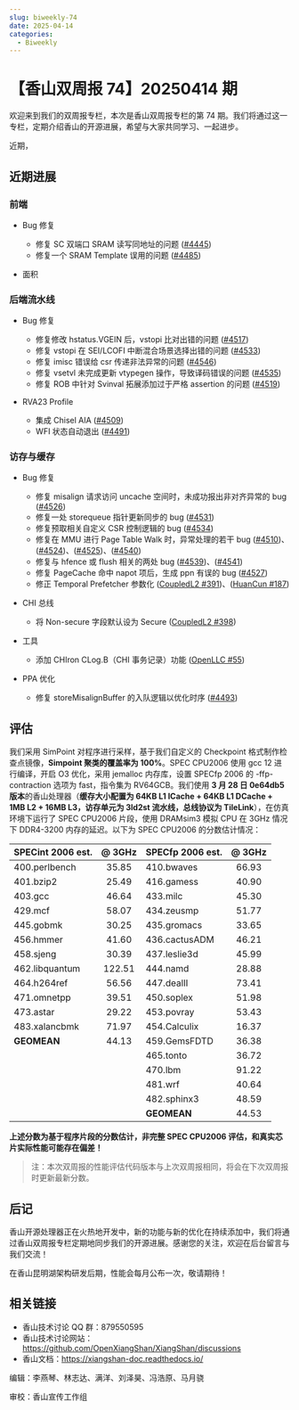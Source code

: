 ```yaml
---
slug: biweekly-74
date: 2025-04-14
categories:
  - Biweekly
---
```


# 【香山双周报 74】20250414 期

欢迎来到我们的双周报专栏，本次是香山双周报专栏的第 74 期。我们将通过这一专栏，定期介绍香山的开源进展，希望与大家共同学习、一起进步。

近期，


<!-- more -->

## 近期进展

### 前端

- Bug 修复
    - 修复 SC 双端口 SRAM 读写同地址的问题 ([#4445](https://github.com/OpenXiangShan/XiangShan/pull/4445))
    - 修复一个 SRAM Template 误用的问题 ([#4485](https://github.com/OpenXiangShan/XiangShan/pull/4485))

- 面积

### 后端流水线

- Bug 修复
    - 修复修改 hstatus.VGEIN 后，vstopi 比对出错的问题 ([#4517](https://github.com/OpenXiangShan/XiangShan/pull/4517))
    - 修复 vstopi 在 SEI/LCOFI 中断混合场景选择出错的问题 ([#4533](https://github.com/OpenXiangShan/XiangShan/pull/4533))
    - 修复 imisc 错误给 csr 传递非法异常的问题 ([#4546](https://github.com/OpenXiangShan/XiangShan/pull/4546))
    - 修复 vsetvl 未完成更新 vtypegen 操作，导致译码错误的问题 ([#4535](https://github.com/OpenXiangShan/XiangShan/pull/4535))
    - 修复 ROB 中针对 Svinval 拓展添加过于严格 assertion 的问题 ([#4519](https://github.com/OpenXiangShan/XiangShan/pull/4519))

- RVA23 Profile
    - 集成 Chisel AIA ([#4509](https://github.com/OpenXiangShan/XiangShan/pull/4509))
    - WFI 状态自动退出 ([#4491](https://github.com/OpenXiangShan/XiangShan/pull/4491))

### 访存与缓存

- Bug 修复
    - 修复 misalign 请求访问 uncache 空间时，未成功报出非对齐异常的 bug ([#4526](https://github.com/OpenXiangShan/XiangShan/pull/4526))
    - 修复一处 storequeue 指针更新同步的 bug ([#4531](https://github.com/OpenXiangShan/XiangShan/pull/4531))
    - 修复预取相关自定义 CSR 控制逻辑的 bug ([#4534](https://github.com/OpenXiangShan/XiangShan/pull/4534))
    - 修复在 MMU 进行 Page Table Walk 时，异常处理的若干 bug ([#4510](https://github.com/OpenXiangShan/XiangShan/pull/4510))、([#4524](https://github.com/OpenXiangShan/XiangShan/pull/4524))、([#4525](https://github.com/OpenXiangShan/XiangShan/pull/4525))、([#4540](https://github.com/OpenXiangShan/XiangShan/pull/4540))
    - 修复与 hfence 或 flush 相关的两处 bug ([#4539](https://github.com/OpenXiangShan/XiangShan/pull/4539))、([#4541](https://github.com/OpenXiangShan/XiangShan/pull/4541))
    - 修复 PageCache 命中 napot 项后，生成 ppn 有误的 bug ([#4527](https://github.com/OpenXiangShan/XiangShan/pull/4527))
    - 修正 Temporal Prefetcher 参数化 ([CoupledL2 #391](https://github.com/OpenXiangShan/CoupledL2/pull/391))、([HuanCun #187](https://github.com/OpenXiangShan/HuanCun/pull/187))

- CHI 总线
    - 将 Non-secure 字段默认设为 Secure ([CoupledL2 #398](https://github.com/OpenXiangShan/CoupledL2/pull/398))

- 工具
    - 添加 CHIron CLog.B（CHI 事务记录）功能 ([OpenLLC #55](https://github.com/OpenXiangShan/OpenLLC/pull/55))

- PPA 优化
    - 修复 storeMisalignBuffer 的入队逻辑以优化时序 ([#4493](https://github.com/OpenXiangShan/XiangShan/pull/4493))


## 评估

我们采用 SimPoint 对程序进行采样，基于我们自定义的 Checkpoint 格式制作检查点镜像，**Simpoint 聚类的覆盖率为 100%**。SPEC CPU2006 使用 gcc 12 进行编译，开启 O3 优化，采用 jemalloc 内存库，设置 SPECfp 2006 的 -ffp-contraction 选项为 fast，指令集为 RV64GCB。我们使用 **3 月 28 日 0e64db5 版本**的香山处理器（**缓存大小配置为 64KB L1 ICache + 64KB L1 DCache + 1MB L2 + 16MB L3，访存单元为 3ld2st 流水线，总线协议为 TileLink**），在仿真环境下运行了 SPEC CPU2006 片段，使用 DRAMsim3 模拟 CPU 在 3GHz 情况下 DDR4-3200 内存的延迟。以下为 SPEC CPU2006 的分数估计情况：

| SPECint 2006 est. | @ 3GHz | SPECfp 2006 est. | @ 3GHz |
| :---------------- | :----: | :--------------- | :----: |
| 400.perlbench     | 35.85  | 410.bwaves       | 66.93  |
| 401.bzip2         | 25.49  | 416.gamess       | 40.90  |
| 403.gcc           | 46.64  | 433.milc         | 45.30  |
| 429.mcf           | 58.07  | 434.zeusmp       | 51.77  |
| 445.gobmk         | 30.25  | 435.gromacs      | 33.65  |
| 456.hmmer         | 41.60  | 436.cactusADM    | 46.21  |
| 458.sjeng         | 30.39  | 437.leslie3d     | 45.99  |
| 462.libquantum    | 122.51 | 444.namd         | 28.88  |
| 464.h264ref       | 56.56  | 447.dealII       | 73.41  |
| 471.omnetpp       | 39.51  | 450.soplex       | 51.98  |
| 473.astar         | 29.22  | 453.povray       | 53.43  |
| 483.xalancbmk     | 71.97  | 454.Calculix     | 16.37  |
| **GEOMEAN**       | 44.13  | 459.GemsFDTD     | 36.38  |
|                   |        | 465.tonto        | 36.72  |
|                   |        | 470.lbm          | 91.22  |
|                   |        | 481.wrf          | 40.64  |
|                   |        | 482.sphinx3      | 48.59  |
|                   |        | **GEOMEAN**      | 44.53  |

**上述分数为基于程序片段的分数估计，非完整 SPEC CPU2006 评估，和真实芯片实际性能可能存在偏差！**

> 注：本次双周报的性能评估代码版本与上次双周报相同，将会在下次双周报时更新最新分数。

## 后记

香山开源处理器正在火热地开发中，新的功能与新的优化在持续添加中，我们将通过香山双周报专栏定期地同步我们的开源进展。感谢您的关注，欢迎在后台留言与我们交流！

在香山昆明湖架构研发后期，性能会每月公布一次，敬请期待！

## 相关链接

* 香山技术讨论 QQ 群：879550595
* 香山技术讨论网站：https://github.com/OpenXiangShan/XiangShan/discussions
* 香山文档：https://xiangshan-doc.readthedocs.io/

编辑：李燕琴、林志达、满洋、刘泽昊、冯浩原、马月骁

审校：香山宣传工作组

